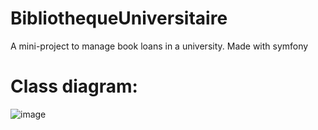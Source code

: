 # BibliothequeUniversitaire

A mini-project to manage book loans in a university.
Made with symfony

# Class diagram:

![image](https://user-images.githubusercontent.com/59782633/136676695-420f1aab-d268-46f7-9761-53725cad7b75.png)

